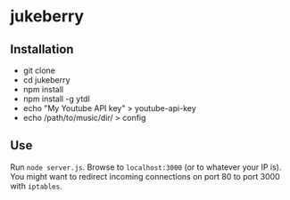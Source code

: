 # jukeberry

## Installation

* git clone
* cd jukeberry
* npm install
* npm install -g ytdl
* echo "My Youtube API key" > youtube-api-key
* echo /path/to/music/dir/ > config

## Use

Run `node server.js`. Browse to `localhost:3000` (or
to whatever your IP is). You might want to redirect incoming connections on port
80 to port 3000 with `iptables`.
